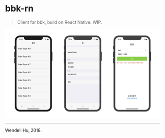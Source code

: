 # bbk-rn

> Client for bbk, build on React Native. WIP.

![](./images/bbkrn.png)

---

Wendell Hu, 2018.
